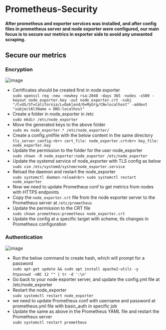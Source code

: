 # Prometheus-Security
#### After prometheus and exporter services was installed, and after config files in prometheus server and node exporter were configured, our main focus is to secure our metrics in exporter side to avoid any unwanted scraping.
## Secure our metrics

### Encryption
![image](https://github.com/MazenMoneim/Prometheus-Security/assets/135109542/c96a7c2a-1b81-4247-a6df-9f8018677f32)

* Certificates should be created first in node exporter<br>
`sudo openssl req -new -newkey rsa:2048 -days 365 -nodes -x509 -keyout node_exporter.key -out node_exporter.crt -subj "/C=US/ST=California/L=Oakland/O=MyOrg/CN=localhost" -addext "subjectAltName = DNS:localhost"`<br>
* Create a folder in node_exporter in /etc<br>
`sudo mkdir /etc/node_exporter`<br>
* Move the generated keys to the above folder<br>
`sudo mv node_exporter.* /etc/node_exporter/`<br>
* Create a config.ymlfile with the below content in the same directory<br>
  `tls_server_config:<br>
      cert_file: node_exporter.crt<br>
      key_file: node_exporter.key`<br>
* Update the permission to the folder for the user node_exporter<br>
  `sudo chown -R node_exporter:node_exporter /etc/node_exporter`<br>
* Update the systemd service of node_exporter with TLS config as below<br>
`sudo vim /etc/systemd/system/node_exporter.service`<br>
* Reload the daemon and restart the node_exporter<br>
`sudo systemctl daemon-reload<br>
sudo systemctl restart node_exporter`<br>
* Now we need to update Prometheus conf to get metrics from nodes with HTTPS endpoints<br>
* Copy the `node_exporter.crt` file from the node exporter server to the Prometheus server at `/etc/prometheus`<br>
* Update the permission to the CRT file<br>
`sudo chown prometheus:prometheus node_exporter.crt`<br>
* Update the config at a specific target with scheme, tls changes in Prometheus configuration

### Authentication
![image](https://github.com/MazenMoneim/Prometheus-Security/assets/135109542/8f8f6c50-d7cd-4c66-a08a-473a79034f60)
* Run the below command to create hash, which will prompt for a password<br>
`sudo apt-get update && sudo apt install apache2-utils -y`<br>
`htpasswd -nBC 12 "" | tr -d ':\n'`<br>
* Go back to your node exporter server, and update the config.yml file at /etc/node_exporter<br>
* Restart the node_exporter<br>
`sudo systemctl restart node_exporter`<br>
* we need to update Prometheus conf with username and password at prometheus.yml file with basic_auth in specific job<br>
* Update the same as above in the Prometheus YAML file and restart the Prometheus server<br>
`sudo systemctl restart prometheus`



